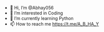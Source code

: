 - 👋 Hi, I’m @Abhay056
- 👀 I’m interested in Coding
- 🌱 I’m currently learning Python
- 📫 How to reach me https://t.me/A_B_HA_Y

<!---
Abhay056/Abhay056 is a ✨ special ✨ repository because its `README.md` (this file) appears on your GitHub profile.
You can click the Preview link to take a look at your changes.
--->
